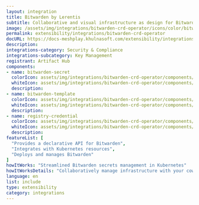 ```yaml
---
layout: integration
title: Bitwarden by Lerentis
subtitle: Collaborative and visual infrastructure as design for Bitwarden by Lerentis
image: /assets/img/integrations/bitwarden-crd-operator/icons/color/bitwarden-crd-operator-color.svg
permalink: extensibility/integrations/bitwarden-crd-operator
docURL: https://docs-meshplay.khulnasoft.com/extensibility/integrations/bitwarden-crd-operator
description: 
integrations-category: Security & Compliance
integrations-subcategory: Key Management
registrant: Artifact Hub
components: 
- name: bitwarden-secret
  colorIcon: assets/img/integrations/bitwarden-crd-operator/components/bitwarden-secret/icons/color/bitwarden-secret-color.svg
  whiteIcon: assets/img/integrations/bitwarden-crd-operator/components/bitwarden-secret/icons/white/bitwarden-secret-white.svg
  description: 
- name: bitwarden-template
  colorIcon: assets/img/integrations/bitwarden-crd-operator/components/bitwarden-template/icons/color/bitwarden-template-color.svg
  whiteIcon: assets/img/integrations/bitwarden-crd-operator/components/bitwarden-template/icons/white/bitwarden-template-white.svg
  description: 
- name: registry-credential
  colorIcon: assets/img/integrations/bitwarden-crd-operator/components/registry-credential/icons/color/registry-credential-color.svg
  whiteIcon: assets/img/integrations/bitwarden-crd-operator/components/registry-credential/icons/white/registry-credential-white.svg
  description: 
featureList: [
  "Provides a declarative API for Bitwarden",
  "Integrates with Kubernetes resources",
  "Deploys and manages Bitwarden"
]
howItWorks: "Streamlined Bitwarden secrets management in Kubernetes"
howItWorksDetails: "Collaboratively manage infrastructure with your coworkers synchronously sharing the same designs."
language: en
list: include
type: extensibility
category: integrations
---
```

